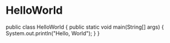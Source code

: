 # HelloWorld
public class HelloWorld {
  public static void main(String[] args) {
        System.out.println("Hello, World");
  }
}
